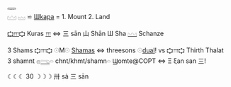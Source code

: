 [𓇾](𓇾)  
𓈉 𓈊 ⋍ [Шkара](https://en.wikipedia.org/wiki/Shkhara) = 1. Mount 2. Land  

[𐎘](𐎘)[𐎍](𐎍)𐎘 Kuras [𐎍](𐎍) ⇔ 三 sān 山 Shān Ш Sha [𓈉](𓈉) Schanze  

3 Shams 𐎘𐎍𐎘 𓇳M𓇳 [Shamas](𓇳) ⇔ threesons 𓇳[dual](Dual)!  vs  𐎘𐎍𐎘 Thirth Thalat  
3 shamnt 𓐍[𓂸](𓂸)𓏏  chnt/khmt/shamn𓏏 Ϣomte@COPT ⇔ Ξ ξan san 三!  

☾☾☾ 30 ☽☽☽ 卅 sà  三 sān  

